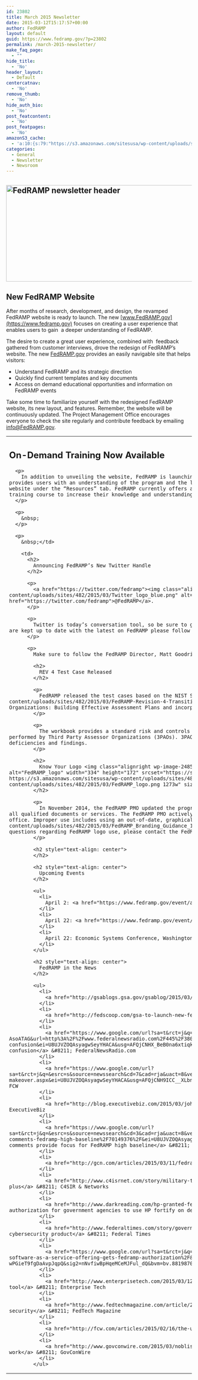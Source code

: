 ```yaml
---
id: 23802
title: March 2015 Newsletter
date: 2015-03-12T15:17:57+00:00
author: FedRAMP
layout: default
guid: https://www.fedramp.gov/?p=23802
permalink: /march-2015-newsletter/
make_faq_page:
  - ""
hide_title:
  - 'No'
header_layout:
  - Default
centercatnav:
  - 'No'
remove_thumb:
  - 'No'
hide_auth_bio:
  - 'No'
post_featcontent:
  - 'No'
post_featpages:
  - 'No'
amazonS3_cache:
  - 'a:10:{s:79:"https://s3.amazonaws.com/sitesusa/wp-content/uploads/sites/482/2015/03/site.jpg";i:24582;s:87:"https://s3.amazonaws.com/sitesusa/wp-content/uploads/sites/482/2015/03/site-238x300.jpg";i:24582;s:92:"https://s3.amazonaws.com/sitesusa/wp-content/uploads/sites/482/2015/03/Twitter_logo_blue.png";i:17692;s:87:"https://s3.amazonaws.com/sitesusa/wp-content/uploads/sites/482/2015/03/FedRAMP_logo.png";i:24852;s:95:"https://s3.amazonaws.com/sitesusa/wp-content/uploads/sites/482/2015/03/FedRAMP_logo-300x154.png";i:24852;s:118:"https://s3.amazonaws.com/sitesusa/wp-content/uploads/sites/482/2015/03/FedRAMP-Revision-4-Transition-Guide-v1.0-1.docx";i:18832;s:111:"https://s3.amazonaws.com/sitesusa/wp-content/uploads/sites/482/2015/03/FedRAMP_Branding_Guidance_12.17.14_0.pdf";i:19922;s:100:"https://s3.amazonaws.com/sitesusa/wp-content/uploads/sites/482/2015/03/FedRAMP-newsletter-header.png";a:1:{s:9:"timestamp";i:1485460718;}s:109:"https://s3.amazonaws.com/sitesusa/wp-content/uploads/sites/482/2015/03/FedRAMP-newsletter-header-1024x261.png";a:1:{s:9:"timestamp";i:1485460718;}s:96:"https://s3.amazonaws.com/sitesusa/wp-content/uploads/sites/482/2015/03/FedRAMP_logo-1024x526.png";i:24852;}'
categories:
  - General
  - Newsletter
  - Newsroom
---
```

## [<img class="alignnone wp-image-24482 size-large" src="https://s3.amazonaws.com/sitesusa/wp-content/uploads/sites/482/2015/03/FedRAMP-newsletter-header-1024x261.png" alt="FedRAMP newsletter header" width="1024" height="261" />](https://s3.amazonaws.com/sitesusa/wp-content/uploads/sites/482/2015/03/FedRAMP-newsletter-header.png)

## 

## New FedRAMP Website![<img class="alignright wp-image-24582 size-medium" src="https://s3.amazonaws.com/sitesusa/wp-content/uploads/sites/482/2015/03/site-238x300.jpg" alt="Fedramp.gov homepage " width="238" height="300" srcset="https://s3.amazonaws.com/sitesusa/wp-content/uploads/sites/482/2015/03/site-238x300.jpg 238w, https://s3.amazonaws.com/sitesusa/wp-content/uploads/sites/482/2015/03/site.jpg 595w" sizes="(max-width: 238px) 100vw, 238px" />](https://www.fedramp.gov)

After months of research, development, and design, the revamped FedRAMP website is ready to launch. The new [www.FedRAMP.gov](https://www.fedramp.gov) focuses on creating a user experience that enables users to gain  a deeper understanding of FedRAMP.

The desire to create a great user experience, combined with  feedback gathered from customer interviews, drove the redesign of FedRAMP’s website. The new [FedRAMP.gov](https://www.fedramp.gov) provides an easily navigable site that helps visitors:

  * Understand FedRAMP and its strategic direction
  * Quickly find current templates and key documents
  * Access on demand educational opportunities and information on FedRAMP events

Take some time to familiarize yourself with the redesigned FedRAMP website, its new layout, and features. Remember, the website will be continuously updated. The Project Management Office encourages everyone to check the site regularly and contribute feedback by emailing info@FedRAMP.gov.

<table style="width: 100%">
  <tr>
    <td width="500">
      <h2>
        On-Demand Training Now Available
      </h2>
      
      <p>
        In addition to unveiling the website, FedRAMP is launching a training program aimed at educating our stakeholders on the FedRAMP program. The e-learning training provides users with an understanding of the program and the level of effort required to comply with FedRAMP requirements. A course listing is available on the FedRAMP.gov website under the “Resources” tab. FedRAMP currently offers an on-demand introductory course about the process. The aim is for FedRAMP.gov users to take advantage of the  training course to increase their knowledge and understanding of FedRAMP and the program’s requirements for authorizing cloud computing solutions for the Federal Government.
      </p>
      
      <p>
        &nbsp;
      </p>
      
      <p>
        &nbsp;</td> 
        
        <td>
          <h2>
            Announcing FedRAMP’s New Twitter Handle
          </h2>
          
          <p>
            <a href="https://twitter.com/fedramp"><img class="alignnone wp-image-17692 size-full" src="https://s3.amazonaws.com/sitesusa/wp-content/uploads/sites/482/2015/03/Twitter_logo_blue.png" alt="Twitter_logo_blue" width="50" height="41" /></a>The FedRAMP PMO has updated its official Twitter handle to <a href="https://twitter.com/fedramp">@FedRAMP</a>.
          </p>
          
          <p>
            Twitter is today’s conversation tool, so be sure to get involved with FedRAMP’s twitter and stay current with news, events and program information. To make sure you are kept up to date with the latest on FedRAMP please follow us by clicking <a href="https://twitter.com/fedramp">here</a>!
          </p>
          
          <p>
            Make sure to follow the FedRAMP Director, Matt Goodrich, at <a href="https://twitter.com/mrfedramp">@MrFedRAMP</a> as well!</td> </tr> </tbody> </table> 
            
            <h2>
              REV 4 Test Case Released
            </h2>
            
            <p>
              FedRAMP released the test cases based on the NIST Special Publication 800-53A, <a href="https://s3.amazonaws.com/sitesusa/wp-content/uploads/sites/482/2015/03/FedRAMP-Revision-4-Transition-Guide-v1.0-1.docx">Revision 4</a>, Assessing Security and Privacy Controls in Federal Information Systems and Organizations: Building Effective Assessment Plans and incorporating FedRAMP requirements.
            </p>
            
            <p>
              The workbook provides a standard risk and controls template for assessing baseline controls and helps to drive consistency in the annual assessment testing performed by Third Party Assessor Organizations (3PAOs). 3PAOs use this workbook to test selected baseline controls per required test procedures and document any control deficiencies and findings.
            </p>
            
            <h2>
              Know Your Logo <img class="alignright wp-image-24852" src="https://s3.amazonaws.com/sitesusa/wp-content/uploads/sites/482/2015/03/FedRAMP_logo-300x154.png" alt="FedRAMP_logo" width="334" height="172" srcset="https://s3.amazonaws.com/sitesusa/wp-content/uploads/sites/482/2015/03/FedRAMP_logo-300x154.png 300w, https://s3.amazonaws.com/sitesusa/wp-content/uploads/sites/482/2015/03/FedRAMP_logo-1024x526.png 1024w, https://s3.amazonaws.com/sitesusa/wp-content/uploads/sites/482/2015/03/FedRAMP_logo.png 1273w" sizes="(max-width: 334px) 100vw, 334px" />
            </h2>
            
            <p>
              In November 2014, the FedRAMP PMO updated the program’s logo as well as the use standards for all FedRAMP graphics. The new logo should be used in conjunction with all qualified documents or services. The FedRAMP PMO actively monitors the use of the FedRAMP logo and those found in violation of using the mark will be contacted by the office. Improper use includes using an out-of-date, graphically edited, or unapproved logo. Consult the <a href="https://s3.amazonaws.com/sitesusa/wp-content/uploads/sites/482/2015/03/FedRAMP_Branding_Guidance_12.17.14_0.pdf">FedRAMP Branding Guidance</a> to make sure you are properly using the FedRAMP symbol. If you have questions regarding FedRAMP logo use, please contact the FedRAMP PMO at <a href="mailto:info@fedramp.gov">info@fedramp.gov</a>.
            </p>
            
            <h2 style="text-align: center">
            </h2>
            
            <h2 style="text-align: center">
              Upcoming Events
            </h2>
            
            <ul>
              <li>
                April 2: <a href="https://www.fedramp.gov/event/afcea-cybersecurity-technology-summit/">AFCEA CyberSecurity Technology Summit</a>, Capital Hilton, Washington DC
              </li>
              <li>
                April 22: <a href="https://www.fedramp.gov/event/rsa-conference/">RSA Conference</a>, San Francisco, CA
              </li>
              <li>
                April 22: Economic Systems Conference, Washington DC
              </li>
            </ul>
            
            <h2 style="text-align: center">
              FedRAMP in the News
            </h2>
            
            <ul>
              <li>
                <a href="http://gsablogs.gsa.gov/gsablog/2015/03/10/the-new-fedramp-gov-is-here/">The new FedRAMP is here</a> &#8211; GSA Tech Tuesday
              </li>
              <li>
                <a href="http://fedscoop.com/gsa-to-launch-new-fedramp-gov">GSA launches new FedRAMP.gov</a> &#8211; FedScoop
              </li>
              <li>
                <a href="https://www.google.com/url?sa=t&rct=j&q=&esrc=s&source=newssearch&cd=7&cad=rja&uact=8&ved=0CDUQ-AsoATAG&url=http%3A%2F%2Fwww.federalnewsradio.com%2F445%2F3804115%2FFedRAMP-launches-website-training-to-clear-up-confusion&ei=U8UJVZOQAsyagwSeyYHACA&usg=AFQjCNHX_BeB0na6xtiqkUsVNtXmm-rOkw&sig2=SlwZelPChZfuY3mibagMOg&bvm=bv.88198703,d.eXY">FedRAMP launches website, training to clear up confusion</a> &#8211; FederalNewsRadio.com
              </li>
              <li>
                <a href="https://www.google.com/url?sa=t&rct=j&q=&esrc=s&source=newssearch&cd=7&cad=rja&uact=8&ved=0CDQQqQIoADAG&url=http%3A%2F%2Ffcw.com%2Farticles%2F2015%2F02%2F20%2Ffedramp-website-makeover.aspx&ei=U8UJVZOQAsyagwSeyYHACA&usg=AFQjCNH9ICC__XLbn_mW29_pIiqR68KNnw&sig2=H6WhTOlidmCM4jsZbetuAg&bvm=bv.88198703,d.eXY">FedRAMP website set for makeover </a>&#8211; FCW
              </li>
              <li>
                <a href="http://blog.executivebiz.com/2015/03/john-lee-carahsoft-keeps-eye-on-fedramp-website-redesign/">Carahoft keeps an eye on FedRAMP redesign</a> &#8211; ExecutiveBiz
              </li>
              <li>
                <a href="https://www.google.com/url?sa=t&rct=j&q=&esrc=s&source=newssearch&cd=3&cad=rja&uact=8&ved=0CCUQqQIoADAC&url=http%3A%2F%2Fwww.federaltimes.com%2Fstory%2Fgovernment%2Fit%2Fcloud%2F2015%2F03%2F11%2Fearly-comments-fedramp-high-baseline%2F70149376%2F&ei=U8UJVZOQAsyagwSeyYHACA&usg=AFQjCNG6gtONsXpu8EbKvo_V8rfbhundTw&sig2=3ajbItPcdaeCX9xVIWzNkw&bvm=bv.88198703,d.eXY">Early comments provide focus for FedRAMP high baseline</a> &#8211; Federal Times
              </li>
              <li>
                <a href="http://gcn.com/articles/2015/03/11/fedramp-high-comment-deadline.aspx">Mission critical: Comments due for FedRAMP high</a> &#8211; GCN
              </li>
              <li>
                <a href="http://www.c4isrnet.com/story/military-tech/cyber/2015/03/11/fedramp-high-disa-gsa/70153148/">DISA looks to FedRAMP for as base for high-plus</a> &#8211; C4SIR & Networks
              </li>
              <li>
                <a href="http://www.darkreading.com/hp-granted-fedramp-authorization-for-government-agencies-to-use-hp-fortify-on-demand/d/d-id/1319446">HP granted FedRAMP authorization for government agencies to use HP fortify on demand</a> &#8211; Information Week
              </li>
              <li>
                <a href="http://www.federaltimes.com/story/government/cybersecurity/2015/03/13/fedramp-first-cybersecurity-saas/70265196/">FedRAMP approves first SaaS cybersecurity product</a> &#8211; Federal Times
              </li>
              <li>
                <a href="https://www.google.com/url?sa=t&rct=j&q=&esrc=s&source=newssearch&cd=6&cad=rja&uact=8&ved=0CDEQ-AsoATAF&url=https%3A%2F%2Fwww.techwire.net%2Fhp-software-as-a-service-offering-gets-fedramp-authorization%2F&ei=U8UJVZOQAsyagwSeyYHACA&usg=AFQjCNFVuCwryca-wPGieT9fgDaAvpJqpQ&sig2=nNvfiwBpHqeMCeMJFul_dQ&bvm=bv.88198703,d.eXY">HP&#8217;s Security-as-a-Software gets FedRAMP authorization</a> &#8211; Techwire.net
              </li>
              <li>
                <a href="http://www.enterprisetech.com/2015/03/12/hp-gains-u-s-approval-for-software-security-tool/">HP gains approval U.S. approval for software security tool</a> &#8211; Enterprise Tech
              </li>
              <li>
                <a href="http://www.fedtechmagazine.com/article/2015/03/fisma-report-identifies-gaps-federal-cloud-security">FISMA report identifies gaps in federal cloud security</a> &#8211; FedTech Magazine
              </li>
              <li>
                <a href="http://fcw.com/articles/2015/02/16/the-uncertain-marriage-of-cdm-and-fedramp.aspx">The uncertain marriage of CDM and FedRAMP</a> &#8211; FCW
              </li>
              <li>
                <a href="http://www.govconwire.com/2015/03/noblis-lands-new-fedramp-operations-support-work-amr-elsawy-comments/">Noblis lands new FedRAMP operations support work</a> &#8211; GovConWire
              </li>
            </ul>